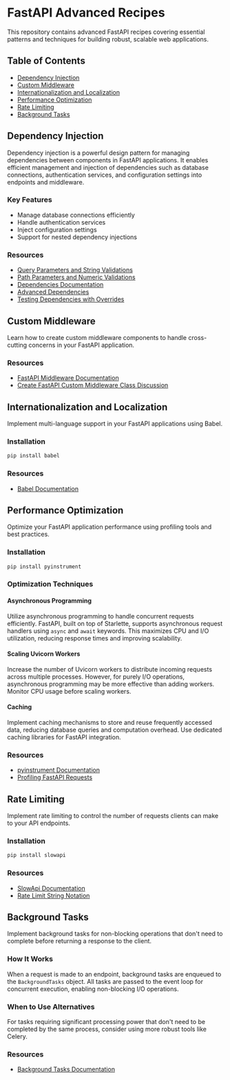 # FastAPI Advanced Recipes

This repository contains advanced FastAPI recipes covering essential patterns and techniques for building robust, scalable web applications.

## Table of Contents

- [Dependency Injection](#dependency-injection)
- [Custom Middleware](#custom-middleware)
- [Internationalization and Localization](#internationalization-and-localization)
- [Performance Optimization](#performance-optimization)
- [Rate Limiting](#rate-limiting)
- [Background Tasks](#background-tasks)

## Dependency Injection

Dependency injection is a powerful design pattern for managing dependencies between components in FastAPI applications. It enables efficient management and injection of dependencies such as database connections, authentication services, and configuration settings into endpoints and middleware.

### Key Features
- Manage database connections efficiently
- Handle authentication services
- Inject configuration settings
- Support for nested dependency injections

### Resources
- [Query Parameters and String Validations](https://fastapi.tiangolo.com/tutorial/query-params-str-validations/)
- [Path Parameters and Numeric Validations](https://fastapi.tiangolo.com/tutorial/path-params-numeric-validations/)
- [Dependencies Documentation](https://fastapi.tiangolo.com/tutorial/dependencies/)
- [Advanced Dependencies](https://fastapi.tiangolo.com/advanced/advanced-dependencies/)
- [Testing Dependencies with Overrides](https://fastapi.tiangolo.com/advanced/testing-dependencies/)

## Custom Middleware

Learn how to create custom middleware components to handle cross-cutting concerns in your FastAPI application.

### Resources
- [FastAPI Middleware Documentation](https://fastapi.tiangolo.com/tutorial/middleware/)
- [Create FastAPI Custom Middleware Class Discussion](https://stackoverflow.com/questions/71525132/how-to-write-a-custom-fastapi-middleware-class)

## Internationalization and Localization

Implement multi-language support in your FastAPI applications using Babel.

### Installation
```bash
pip install babel
```

### Resources
- [Babel Documentation](https://babel.pocoo.org/en/latest/)

## Performance Optimization

Optimize your FastAPI application performance using profiling tools and best practices.

### Installation
```bash
pip install pyinstrument
```

### Optimization Techniques

#### Asynchronous Programming
Utilize asynchronous programming to handle concurrent requests efficiently. FastAPI, built on top of Starlette, supports asynchronous request handlers using `async` and `await` keywords. This maximizes CPU and I/O utilization, reducing response times and improving scalability.

#### Scaling Uvicorn Workers
Increase the number of Uvicorn workers to distribute incoming requests across multiple processes. However, for purely I/O operations, asynchronous programming may be more effective than adding workers. Monitor CPU usage before scaling workers.

#### Caching
Implement caching mechanisms to store and reuse frequently accessed data, reducing database queries and computation overhead. Use dedicated caching libraries for FastAPI integration.

### Resources
- [pyinstrument Documentation](https://pyinstrument.readthedocs.io/en/latest/)
- [Profiling FastAPI Requests](https://pyinstrument.readthedocs.io/en/latest/guide.html#profile-a-web-request-in-fastapi)

## Rate Limiting

Implement rate limiting to control the number of requests clients can make to your API endpoints.

### Installation
```bash
pip install slowapi
```

### Resources
- [SlowApi Documentation](https://slowapi.readthedocs.io/en/latest/)
- [Rate Limit String Notation](https://limits.readthedocs.io/en/stable/quickstart.html#rate-limit-string-notation)

## Background Tasks

Implement background tasks for non-blocking operations that don't need to complete before returning a response to the client.

### How It Works
When a request is made to an endpoint, background tasks are enqueued to the `BackgroundTasks` object. All tasks are passed to the event loop for concurrent execution, enabling non-blocking I/O operations.

### When to Use Alternatives
For tasks requiring significant processing power that don't need to be completed by the same process, consider using more robust tools like Celery.

### Resources
- [Background Tasks Documentation](https://fastapi.tiangolo.com/tutorial/background-tasks/)




